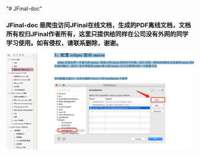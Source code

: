 "# JFinal-doc" 
### JFinal-doc 是爬虫访问JFinal在线文档，生成的PDF离线文档，文档所有权归JFinal作者所有，这里只提供给同样在公司没有外网的同学学习使用。如有侵权，请联系删除，谢谢。

![](preview.png)